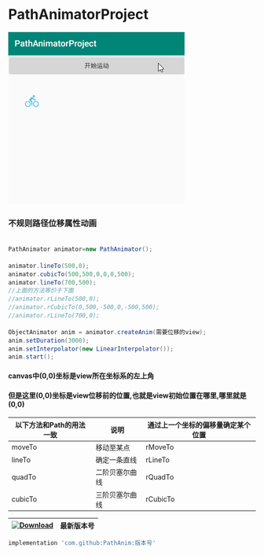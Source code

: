 # PathAnimatorProject
<img src="https://github.com/zhongruiAndroid/PathAnimatorProject/blob/master/screenshot/pathanim.gif" alt="image" >
<br/>  

### 不规则路径位移属性动画
```java

PathAnimator animator=new PathAnimator();

animator.lineTo(500,0);
animator.cubicTo(500,500,0,0,0,500);
animator.lineTo(700,500);
//上面的方法等价于下面
//animator.rLineTo(500,0);
//animator.rCubicTo(0,500,-500,0,-500,500);
//animator.rLineTo(700,0);

ObjectAnimator anim = animator.createAnim(需要位移的view);
anim.setDuration(3000);
anim.setInterpolator(new LinearInterpolator());
anim.start();
```
#### canvas中(0,0)坐标是view所在坐标系的左上角
#### 但是这里(0,0)坐标是view位移前的位置,也就是view初始位置在哪里,哪里就是(0,0)
| 以下方法和Path的用法一致 | 说明           | 通过上一个坐标的偏移量确定某个位置 |
|------------------------------|----------------|------------------------------------|
| moveTo                       |      移动至某点  | rMoveTo                            |
| lineTo                       |    确定一条直线  | rLineTo                            |
| quadTo                       | 二阶贝塞尔曲线 | rQuadTo                            |
| cubicTo                      | 三阶贝塞尔曲线 | rCubicTo                           |



| [ ![Download](https://api.bintray.com/packages/zhongrui/mylibrary/PathAnim/images/download.svg) ](https://bintray.com/zhongrui/mylibrary/PathAnim/_latestVersion) | 最新版本号|
|--------|----|
```gradle
implementation 'com.github:PathAnim:版本号'
```


